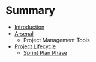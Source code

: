 # Summary

* [Introduction](README.md)
* [Arsenal](ARSENAL.md)
   * Project Management Tools
* [Project Lifecycle](PROJECT_LIFECYCLE.md)
   * [Sprint Plan Phase](SPRINT_PLAN_PHASE.md)

